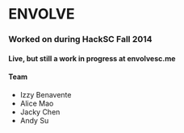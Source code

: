# ENVOLVE
### Worked on during HackSC Fall 2014
#### Live, but still a work in progress at envolvesc.me

#### Team
* Izzy Benavente
* Alice Mao
* Jacky Chen
* Andy Su